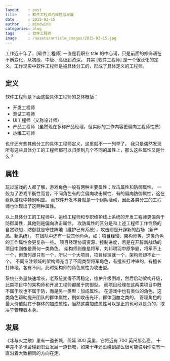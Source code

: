 ```yaml
---
layout    : post
title     : 软件工程师的属性与发展
date      : 2015-03-15
author    : mindwind
categories: blog
tags      : 软件工程师
image     : /assets/article_images/2015-03-15.jpg
---
```



工作近十年了，[软件工程师] 一直是我职业 title 的中心词，只是前面的修饰语在不断变化，从初级、中级、高级到资深。
其实 [软件工程师] 是一个很泛化的定义，工作现实中软件工程师是被具体分工的，形成了具体定义的工程师。


## 定义
软件工程师是下面这些具体工程师的总体概括：

  - 开发工程师
  - 测试工程师
  - UI工程师（又称设计师）
  - 产品工程师（虽然现在多称产品经理，但实际的工作内容更偏向工程师性质）
  - 运维工程师

也许还有些其他分工的具体工程师定义，这里就不一一列举了。
我只是偶然发现所有这些具体分工的工程师都可以归类到几个不同的属性上，那么这些属性又是什么？


## 属性
玩过游戏的人都了解，游戏角色一般有两种主要属性：攻击属性和防御属性。
一般为了游戏平衡性而言，不同角色有的会偏向攻击属性、有的偏向防御属性，这在组队游戏中特别明显。
而软件开发本身就是一个组队活动，因此各类分工的工程师也体现出了这两种属性。

以上具体分工的工程师中，运维工程师和专职维护线上系统的开发工程师更偏向于防御属性，其他则是偏向攻击属性。
攻防属性的区分是和上述工程师工作性质的自然联想，防御就是守住阵地（维护已有系统），攻击则是开辟新的战场（新产品、新系统）。
在团队中还有一些其他角色，如：项目经理、架构师等，这类角色的工作属性会更复杂一些。
项目经理协调资源、控制进度，若是在开辟新战场的项目中则像是萧何一类角色。
架构师则像是将军，刘邦项羽中原争霸，将军不止一个，但萧何却只有一个，所以一个大项目，项目经理就一个，架构师却不止一个。
不同专注领域的架构师充当了不同类型将军角色，有擅长打冲锋的，有擅长打阵地，各有不同，此时架构师的角色属性为攻击型。

系统业务量快速增长，老系统变得不再稳定，维护升级困难，然后启动架构升级，此类项目中的架构师和开发工程师都属于防御型。
而项目经理在这两类项目中既不属于攻也不属于防，而是另一类型：加成属性。
在游戏中也有类似的角色，这类角色帮助提升团队的群体属性，例如攻击光环、群体回血之类的。
管理角色的最大价值就在于群体的加成属性，当然这类加成属性可以是正的也可以是负的，取决于管理者本身。


## 发展
《冰与火之歌》里有一道长城，绵延 300 英里，它将近有 700 英尺那么高。
十年差不多也会碰到职业发展一道长城，如果十年还没碰到那么很可能说明你没有一直沿着大致相同的方向在走。
